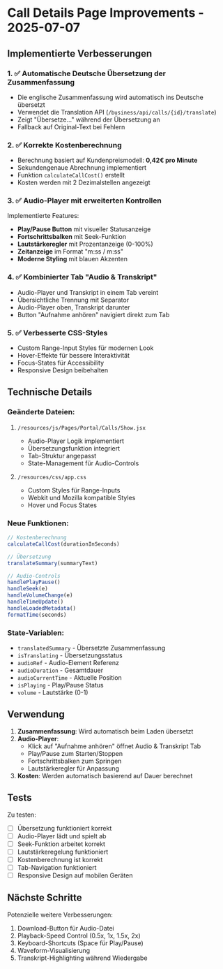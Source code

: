 # Call Details Page Improvements - 2025-07-07

## Implementierte Verbesserungen

### 1. ✅ Automatische Deutsche Übersetzung der Zusammenfassung
- Die englische Zusammenfassung wird automatisch ins Deutsche übersetzt
- Verwendet die Translation API (`/business/api/calls/{id}/translate`)
- Zeigt "Übersetze..." während der Übersetzung an
- Fallback auf Original-Text bei Fehlern

### 2. ✅ Korrekte Kostenberechnung
- Berechnung basiert auf Kundenpreismodell: **0,42€ pro Minute**
- Sekundengenaue Abrechnung implementiert
- Funktion `calculateCallCost()` erstellt
- Kosten werden mit 2 Dezimalstellen angezeigt

### 3. ✅ Audio-Player mit erweiterten Kontrollen
Implementierte Features:
- **Play/Pause Button** mit visueller Statusanzeige
- **Fortschrittsbalken** mit Seek-Funktion
- **Lautstärkeregler** mit Prozentanzeige (0-100%)
- **Zeitanzeige** im Format "m:ss / m:ss"
- **Moderne Styling** mit blauen Akzenten

### 4. ✅ Kombinierter Tab "Audio & Transkript"
- Audio-Player und Transkript in einem Tab vereint
- Übersichtliche Trennung mit Separator
- Audio-Player oben, Transkript darunter
- Button "Aufnahme anhören" navigiert direkt zum Tab

### 5. ✅ Verbesserte CSS-Styles
- Custom Range-Input Styles für modernen Look
- Hover-Effekte für bessere Interaktivität
- Focus-States für Accessibility
- Responsive Design beibehalten

## Technische Details

### Geänderte Dateien:
1. `/resources/js/Pages/Portal/Calls/Show.jsx`
   - Audio-Player Logik implementiert
   - Übersetzungsfunktion integriert
   - Tab-Struktur angepasst
   - State-Management für Audio-Controls

2. `/resources/css/app.css`
   - Custom Styles für Range-Inputs
   - Webkit und Mozilla kompatible Styles
   - Hover und Focus States

### Neue Funktionen:
```javascript
// Kostenberechnung
calculateCallCost(durationInSeconds)

// Übersetzung
translateSummary(summaryText)

// Audio-Controls
handlePlayPause()
handleSeek(e)
handleVolumeChange(e)
handleTimeUpdate()
handleLoadedMetadata()
formatTime(seconds)
```

### State-Variablen:
- `translatedSummary` - Übersetzte Zusammenfassung
- `isTranslating` - Übersetzungsstatus
- `audioRef` - Audio-Element Referenz
- `audioDuration` - Gesamtdauer
- `audioCurrentTime` - Aktuelle Position
- `isPlaying` - Play/Pause Status
- `volume` - Lautstärke (0-1)

## Verwendung

1. **Zusammenfassung**: Wird automatisch beim Laden übersetzt
2. **Audio-Player**: 
   - Klick auf "Aufnahme anhören" öffnet Audio & Transkript Tab
   - Play/Pause zum Starten/Stoppen
   - Fortschrittsbalken zum Springen
   - Lautstärkeregler für Anpassung
3. **Kosten**: Werden automatisch basierend auf Dauer berechnet

## Tests

Zu testen:
- [ ] Übersetzung funktioniert korrekt
- [ ] Audio-Player lädt und spielt ab
- [ ] Seek-Funktion arbeitet korrekt
- [ ] Lautstärkeregelung funktioniert
- [ ] Kostenberechnung ist korrekt
- [ ] Tab-Navigation funktioniert
- [ ] Responsive Design auf mobilen Geräten

## Nächste Schritte

Potenzielle weitere Verbesserungen:
1. Download-Button für Audio-Datei
2. Playback-Speed Control (0.5x, 1x, 1.5x, 2x)
3. Keyboard-Shortcuts (Space für Play/Pause)
4. Waveform-Visualisierung
5. Transkript-Highlighting während Wiedergabe